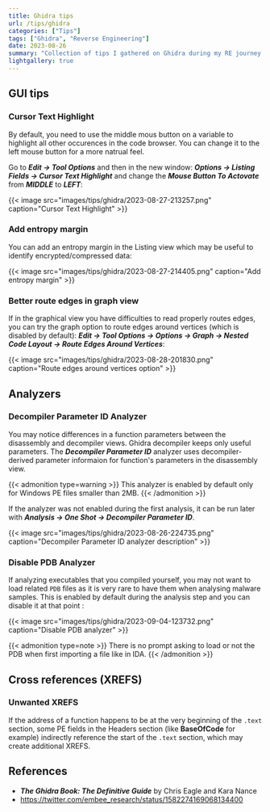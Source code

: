 ```yaml
---
title: Ghidra tips
url: /tips/ghidra
categories: ["Tips"]
tags: ["Ghidra", "Reverse Engineering"]
date: 2023-08-26
summary: "Collection of tips I gathered on Ghidra during my RE journey."
lightgallery: true
---
```


## GUI tips

### Cursor Text Highlight

By default, you need to use the middle mous button on a variable to highlight all other occurences in the code browser. You can change it to the left mouse button for a more natrual feel.

Go to ***Edit -> Tool Options*** and then in the new window: ***Options -> Listing Fields -> Cursor Text Highlight*** and change the ***Mouse Button To Actovate*** from ***MIDDLE*** to ***LEFT***:

{{< image src="images/tips/ghidra/2023-08-27-213257.png" caption="Cursor Text Highlight" >}}

### Add entropy margin

You can add an entropy margin in the Listing view which may be useful to identify encrypted/compressed data:

{{< image src="images/tips/ghidra/2023-08-27-214405.png" caption="Add entropy margin" >}}

### Better route edges in graph view

If in the graphical view you have difficulties to read properly routes edges, you can try the graph option to route edges around vertices (which is disabled by default): ***Edit -> Tool Options -> Options -> Graph -> Nested Code Layout -> Route Edges Around Vertices***:

{{< image src="images/tips/ghidra/2023-08-28-201830.png" caption="Route edges around vertices option" >}}

## Analyzers

### Decompiler Parameter ID Analyzer

You may notice differences in a function parameters between the disassembly and decompiler views. Ghidra decompiler keeps only useful parameters. The ***Decompiler Parameter ID*** analyzer uses decompiler-derived parameter informaion for function's parameters in the disassembly view.

{{< admonition type=warning >}}
This analyzer is enabled by default only for Windows PE files smaller than 2MB.
{{< /admonition >}}

If the analyzer was not enabled during the first analysis, it can be run later with ***Analysis -> One Shot -> Decompiler Parameter ID***.

{{< image src="images/tips/ghidra/2023-08-26-224735.png" caption="Decompiler Parameter ID analyzer description" >}}

### Disable PDB Analyzer
If analyzing executables that you compiled yourself, you may not want to load related `PDB` files as it is very rare to have them when analysing malware samples. This is enabled by default during the analysis step and you can disable it at that point :


{{< image src="images/tips/ghidra/2023-09-04-123732.png" caption="Disable PDB analyzer" >}}

{{< admonition type=note >}}
There is no prompt asking to load or not the PDB when first importing a file like in IDA.
{{< /admonition >}}

## Cross references (XREFS)

### Unwanted XREFS

If the address of a function happens to be at the very beginning of the `.text` section, some PE fields in the Headers section (like **BaseOfCode** for example) indirectly reference the start of the `.text` section, which may create additional XREFS.

## References

- ***The Ghidra Book: The Definitive Guide*** by Chris Eagle and Kara Nance
- https://twitter.com/embee_research/status/1582274169068134400
